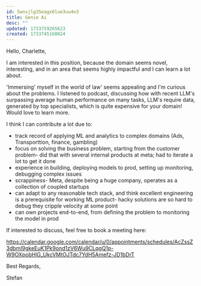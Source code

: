 ```yaml
---
id: 5wnsjlg35eagx6lue3uu4n3
title: Genie Ai
desc: ""
updated: 1733759265623
created: 1733745168024
---
```

Hello, Charlette,

I am interested in this position, because the domain seems novel, interesting, and in an area that seems highly impactful and I can learn a lot about. 

'Immersing' myself in the world of law' seems appealing and I'm curious about the problems. I listened to podcast, discussing how with recent LLM's surpassing average human performance on many tasks, LLM's require data, generated by top specialists, which is quite expensive for your domain! Would love to learn more.

I think I can contribute a lot due to:
 * track record of applying ML and analytics to complex domains (Ads, Transporttion, finance, gambling)
 * focus on solving the business problem, starting from the customer problem- did that with several internal products at meta; had to iterate a lot to get it done
 * experience in building, deploying models to prod, setting up monitoring, debugging complex issues
 *  scrappiness- Meta, despite being a huge company, operates as a collection of coupled startups
 * can adapt to any reasonable tech stack, and think excellent engineering is a prerequisite for working ML product- hacky solutions are so hard to debug they cripple velocity at some point
 * can own projects end-to-end, from defining the problem to monitoring the model in prod
 
 If interested to discuss, feel free to book a meeting here:

 https://calendar.google.com/calendar/u/0/appointments/schedules/AcZssZ3dbmI9gkeEuK1Pk9ond1zV6Wu9CLqgQ1p-W9OXpobHlG_UkcVMtOJTdc7YdH5Amefz-JD1bDrT

 Best Regards,

 Stefan
